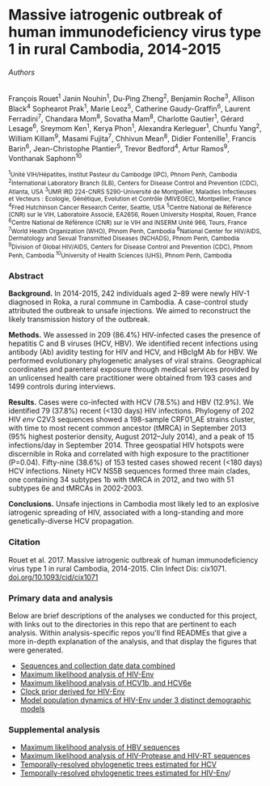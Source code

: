 # Massive iatrogenic outbreak of human immunodeficiency virus type 1 in rural Cambodia, 2014-2015

###### Authors

François Rouet<sup>1</sup> Janin Nouhin<sup>1</sup>, Du-Ping Zheng<sup>2</sup>, Benjamin Roche<sup>3</sup>, Allison Black<sup>4</sup> Sophearot Prak<sup>1</sup>, Marie Leoz<sup>5</sup>, Catherine Gaudy-Graffin<sup>6</sup>, Laurent Ferradini<sup>7</sup>, Chandara Mom<sup>8</sup>, Sovatha Mam<sup>8</sup>, Charlotte Gautier<sup>1</sup>, Gérard Lesage<sup>6</sup>, Sreymom Ken<sup>1</sup>, Kerya Phon<sup>1</sup>, Alexandra Kerleguer<sup>1</sup>, Chunfu Yang<sup>2</sup>, William Killam<sup>9</sup>, Masami Fujita<sup>7</sup>, Chhivun Mean<sup>8</sup>, Didier Fontenille<sup>1</sup>, Francis Barin<sup>6</sup>, Jean-Christophe Plantier<sup>5</sup>, Trevor Bedford<sup>4</sup>, Artur Ramos<sup>9</sup>, Vonthanak Saphonn<sup>10</sup>

<sub><sup>1</sup>Unité VIH/Hépatites, Institut Pasteur du Cambodge (IPC), Phnom Penh, Cambodia
<sup>2</sup>International Laboratory Branch (ILB), Centers for Disease Control and Prevention (CDC), Atlanta, USA
<sup>3</sup>UMR IRD 224-CNRS 5290-Université de Montpellier, Maladies Infectieuses et Vecteurs : Ecologie, Génétique, Evolution et Contrôle (MIVEGEC), Montpellier, France
<sup>4</sup>Fred Hutchinson Cancer Research Center, Seattle, USA
<sup>5</sup>Centre National de Référence (CNR) sur le VIH, Laboratoire Associé, EA2656, Rouen University Hospital, Rouen, France
<sup>6</sup>Centre National de Référence (CNR) sur le VIH and INSERM Unité 966, Tours, France
<sup>7</sup>World Health Organization (WHO), Phnom Penh, Cambodia
<sup>8</sup>National Center for HIV/AIDS, Dermatology and Sexual Transmitted Diseases (NCHADS), Phnom Penh, Cambodia
<sup>9</sup>Division of Global HIV/AIDS, Centers for Disease Control and Prevention (CDC), Phnom Penh, Cambodia
<sup>10</sup>University of Health Sciences (UHS), Phnom Penh, Cambodia</sub>

### Abstract

**Background.** In 2014-2015, 242 individuals aged 2–89 were newly HIV-1 diagnosed in Roka, a rural commune in Cambodia. A case-control study attributed the outbreak to unsafe injections. We aimed to reconstruct the likely transmission history of the outbreak.

**Methods.** We assessed in 209 (86.4%) HIV-infected cases the presence of hepatitis C and B viruses (HCV, HBV). We identified recent infections using antibody (Ab) avidity testing for HIV and HCV, and HBcIgM Ab for HBV. We performed evolutionary phylogenetic analyses of viral strains. Geographical coordinates and parenteral exposure through medical services provided by an unlicensed health care practitioner were obtained from 193 cases and 1499 controls during interviews.

**Results.** Cases were co-infected with HCV (78.5%) and HBV (12.9%). We identified 79 (37.8%) recent (<130 days) HIV infections. Phylogeny of 202 HIV *env* C2V3 sequences showed a 198-sample CRF01_AE strains cluster, with time to most recent common ancestor (tMRCA) in September 2013 (95% highest posterior density, August 2012–July 2014), and a peak of 15 infections/day in September 2014. Three geospatial HIV hotspots were discernible in Roka and correlated with high exposure to the practitioner (P=0.04). Fifty-nine (38.6%) of 153 tested cases showed recent (<180 days) HCV infections. Ninety HCV NS5B sequences formed three main clades, one containing 34 subtypes 1b with tMRCA in 2012, and two with 51 subtypes 6e and tMRCAs in 2002-2003.

**Conclusions.** Unsafe injections in Cambodia most likely led to an explosive iatrogenic spreading of HIV, associated with a long-standing and more genetically-diverse HCV propagation.

### Citation

Rouet et al. 2017. Massive iatrogenic outbreak of human immunodeficiency virus type 1 in rural Cambodia, 2014-2015. Clin Infect Dis: cix1071. [doi.org/10.1093/cid/cix1071](https://doi.org/10.1093/cid/cix1071)

### Primary data and analysis
Below are brief descriptions of the analyses we conducted for this project, with links out to the directories in this repo that are pertinent to each analysis. Within analysis-specific repos you'll find READMEs that give a more in-depth explanation of the analysis, and that display the figures that were generated.

* [Sequences and collection date data combined](Scripts/Python_scripts/Make_Fasta_Infiles.ipynb)
* [Maximum likelihood analysis of HIV-Env](HIV/max_likelihood/)
* [Maximum likelihood analysis of HCV1b, and HCV6e](HCV/max_likelihood/)
* [Clock prior derived for HIV-Env](HIV/clock_prior_controls/)
* [Model population dynamics of HIV-Env under 3 distinct demographic models](HIV/bayesian_skyline/)

### Supplemental analysis

* [Maximum likelihood analysis of HBV sequences](HBV/)
* [Maximum likelihood analysis of HIV-Protease and HIV-RT sequences](HIV/max_likelihood/)
* [Temporally-resolved phylogenetic trees estimated for HCV](HCV/bayesian_timetree/)
* [Temporally-resolved phylogenetic trees estimated for HIV-Env](HIV/bayesian_timetree)/
